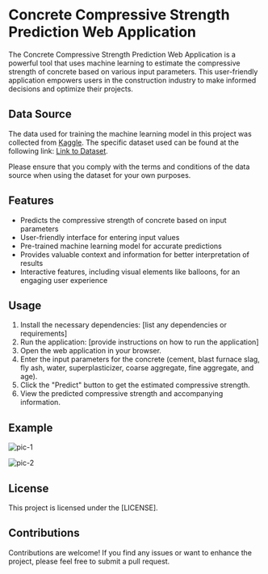# Concrete Compressive Strength Prediction Web Application

The Concrete Compressive Strength Prediction Web Application is a powerful tool that uses machine learning to estimate the compressive strength of concrete based on various input parameters. This user-friendly application empowers users in the construction industry to make informed decisions and optimize their projects.

## Data Source

The data used for training the machine learning model in this project was collected from [Kaggle](https://www.kaggle.com). The specific dataset used can be found at the following link: [Link to Dataset](https://www.kaggle.com/datasets/niteshyadav3103/concrete-compressive-strength).

Please ensure that you comply with the terms and conditions of the data source when using the dataset for your own purposes.


## Features

- Predicts the compressive strength of concrete based on input parameters
- User-friendly interface for entering input values
- Pre-trained machine learning model for accurate predictions
- Provides valuable context and information for better interpretation of results
- Interactive features, including visual elements like balloons, for an engaging user experience

## Usage

1. Install the necessary dependencies: [list any dependencies or requirements]
2. Run the application: [provide instructions on how to run the application]
3. Open the web application in your browser.
4. Enter the input parameters for the concrete (cement, blast furnace slag, fly ash, water, superplasticizer, coarse aggregate, fine aggregate, and age).
5. Click the "Predict" button to get the estimated compressive strength.
6. View the predicted compressive strength and accompanying information.

## Example
![pic-1](https://github.com/HRISHI313/Concrete-Compressive-Strength/assets/121008747/a1c4c3cb-a45b-428f-becf-e0170b67853b)

![pic-2](https://github.com/HRISHI313/Concrete-Compressive-Strength/assets/121008747/b67ca25f-4b4a-40fa-ab35-05f612c06c3c)

## License

This project is licensed under the [LICENSE].

## Contributions

Contributions are welcome! If you find any issues or want to enhance the project, please feel free to submit a pull request.

